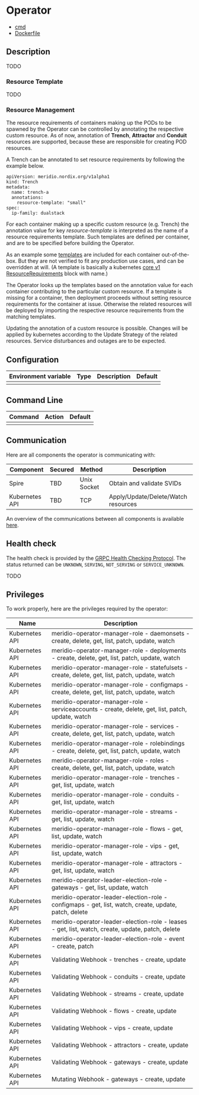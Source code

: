 # Operator

* [cmd](https://github.com/Nordix/Meridio/tree/master/cmd/operator)
* [Dockerfile](https://github.com/Nordix/Meridio/tree/master/build/operator)

## Description

TODO

### Resource Template

TODO

### Resource Management

The resource requirements of containers making up the PODs to be spawned by the Operator can be controlled by annotating the respective custom resource.
As of now, annotation of __Trench__, __Attractor__ and __Conduit__ resources are supported, because these are responsible for creating POD resources.

A Trench can be annotated to set resource requirements by following the example below.
```
apiVersion: meridio.nordix.org/v1alpha1
kind: Trench
metadata:
  name: trench-a
  annotations:
    resource-template: "small"
spec:
  ip-family: dualstack
```

For each container making up a specific custom resource (e.g. Trench) the annotation value for key _resource-template_ is interpreted as the name of a resource requirements template. Such templates are defined per container, and are to be specified before building the Operator.

As an example some [templates](https://github.com/Nordix/Meridio/tree/master/config/manager/resource_requirements/) are included for each container out-of-the-box. But they are not verified to fit any production use cases, and can be overridden at will. (A template is basically a kubernetes [core v1 ResourceRequirements](https://pkg.go.dev/k8s.io/api@v0.22.2/core/v1#ResourceRequirements) block with name.)

The Operator looks up the templates based on the annotation value for each container contributing to the particular custom resource. If a template is missing for a container, then deployment proceeds without setting resource requirements for the container at issue. Otherwise the related resources will be deployed by importing the respective resource requirements from the matching templates.

Updating the annotation of a custom resource is possible. Changes will be applied by kubernetes according to the
Update Strategy of the related resources. Service disturbances and outages are to be expected.


## Configuration 

Environment variable | Type | Description | Default
--- | --- | --- | ---
 | |

## Command Line 

Command | Action | Default
--- | --- | ---
 | |

## Communication 

Here are all components the operator is communicating with:

Component | Secured | Method | Description
--- | --- | --- | ---
Spire | TBD | Unix Socket | Obtain and validate SVIDs
Kubernetes API | TBD | TCP | Apply/Update/Delete/Watch resources

An overview of the communications between all components is available [here](resources.md).

## Health check

The health check is provided by the [GRPC Health Checking Protocol](https://github.com/grpc/grpc/blob/master/doc/health-checking.md). The status returned can be `UNKNOWN`, `SERVING`, `NOT_SERVING` or `SERVICE_UNKNOWN`.

TODO

## Privileges

To work properly, here are the privileges required by the operator:

Name | Description
--- | ---
Kubernetes API | meridio-operator-manager-role - daemonsets - create, delete, get, list, patch, update, watch
Kubernetes API | meridio-operator-manager-role - deployments - create, delete, get, list, patch, update, watch
Kubernetes API | meridio-operator-manager-role - statefulsets - create, delete, get, list, patch, update, watch
Kubernetes API | meridio-operator-manager-role - configmaps - create, delete, get, list, patch, update, watch
Kubernetes API | meridio-operator-manager-role - serviceaccounts - create, delete, get, list, patch, update, watch
Kubernetes API | meridio-operator-manager-role - services - create, delete, get, list, patch, update, watch
Kubernetes API | meridio-operator-manager-role - rolebindings - create, delete, get, list, patch, update, watch
Kubernetes API | meridio-operator-manager-role - roles - create, delete, get, list, patch, update, watch
Kubernetes API | meridio-operator-manager-role - trenches - get, list, update, watch
Kubernetes API | meridio-operator-manager-role - conduits - get, list, update, watch
Kubernetes API | meridio-operator-manager-role - streams - get, list, update, watch
Kubernetes API | meridio-operator-manager-role - flows - get, list, update, watch
Kubernetes API | meridio-operator-manager-role - vips - get, list, update, watch
Kubernetes API | meridio-operator-manager-role - attractors - get, list, update, watch
Kubernetes API | meridio-operator-leader-election-role - gateways - get, list, update, watch
Kubernetes API | meridio-operator-leader-election-role - configmaps - get, list, watch, create, update, patch, delete 
Kubernetes API | meridio-operator-leader-election-role - leases - get, list, watch, create, update, patch, delete
Kubernetes API | meridio-operator-leader-election-role - event - create, patch
Kubernetes API | Validating Webhook - trenches - create, update
Kubernetes API | Validating Webhook - conduits - create, update
Kubernetes API | Validating Webhook - streams - create, update
Kubernetes API | Validating Webhook - flows - create, update
Kubernetes API | Validating Webhook - vips - create, update
Kubernetes API | Validating Webhook - attractors - create, update
Kubernetes API | Validating Webhook - gateways - create, update
Kubernetes API | Mutating Webhook - gateways - create, update
